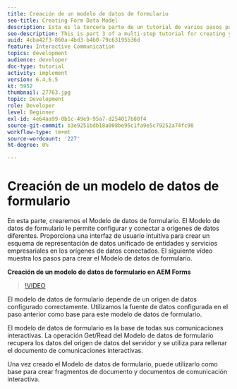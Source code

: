 ```yaml
---
title: Creación de un modelo de datos de formulario
seo-title: Creating Form Data Model
description: Esta es la tercera parte de un tutorial de varios pasos para crear su primer documento interactivo de comunicaciones. En esta parte, crearemos el Modelo de datos de formulario. El modelo de datos de formulario le permite configurar y conectar a distintos orígenes de datos. Proporciona una interfaz de usuario intuitiva para crear un esquema de representación de datos unificado de entidades y servicios empresariales en todos los orígenes de datos conectados. El siguiente vídeo recorre los pasos para crear el modelo de datos de formulario.
seo-description: This is part 3 of a multi-step tutorial for creating your first interactive communications document. In this part, we will create Form Data Model. Form Data Model allows you to configure and connect to disparate data sources.It provides an intuitive user interface to create a unified data representation schema of business entities and services across connected data sources. The following video walks through the steps to create Form Data Model.
uuid: 4cba42f3-860a-4bd3-b4b0-79c63195b36d
feature: Interactive Communication
topics: development
audience: developer
doc-type: tutorial
activity: implement
version: 6.4,6.5
kt: 5952
thumbnail: 27763.jpg
topic: Development
role: Developer
level: Beginner
exl-id: 4e64aa99-0b1c-49e9-95a7-d254017b80f4
source-git-commit: b3e9251bdb18a008be95c1fa9e5c79252a74fc98
workflow-type: tm+mt
source-wordcount: '227'
ht-degree: 0%

---
```


# Creación de un modelo de datos de formulario

En esta parte, crearemos el Modelo de datos de formulario. El Modelo de datos de formulario le permite configurar y conectar a orígenes de datos diferentes. Proporciona una interfaz de usuario intuitiva para crear un esquema de representación de datos unificado de entidades y servicios empresariales en los orígenes de datos conectados. El siguiente vídeo muestra los pasos para crear el Modelo de datos de formulario.

**Creación de un modelo de datos de formulario en AEM Forms**

>[!VIDEO](https://video.tv.adobe.com/v/27763?quality=12&learn=on)

El modelo de datos de formulario depende de un origen de datos configurado correctamente. Utilizamos la fuente de datos configurada en el paso anterior como base para este modelo de datos de formulario.

El modelo de datos de formulario es la base de todas sus comunicaciones interactivas. La operación Get/Read del Modelo de datos de formulario recupera los datos del origen de datos del servidor y se utiliza para rellenar el documento de comunicaciones interactivas.

Una vez creado el Modelo de datos de formulario, puede utilizarlo como base para crear fragmentos de documento y documentos de comunicación interactiva.
